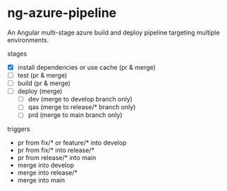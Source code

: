 # ng-azure-pipeline
An Angular multi-stage azure build and deploy pipeline targeting multiple environments.

stages
- [x] install dependencies or use cache (pr & merge)
- [ ] test (pr & merge)
- [ ] build (pr & merge)
- [ ] deploy (merge)
  - [ ] dev (merge to develop branch only)
  - [ ] qas (merge to release/* branch only)
  - [ ] prd (merge to main branch only)

triggers
- pr from fix/* or feature/* into develop
- pr from fix/* into release/*
- pr from release/* into main
- merge into develop
- merge into release/*
- merge into main